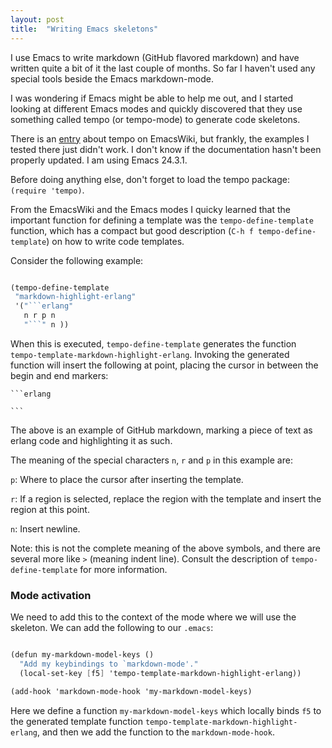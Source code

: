 ```yaml
---
layout: post
title:  "Writing Emacs skeletons"
---
```


I use Emacs to write markdown (GitHub flavored markdown) and have
written quite a bit of it the last couple of months. So far I haven't
used any special tools beside the Emacs markdown-mode.

I was wondering if Emacs might be able to help me out, and I started
looking at different Emacs modes and quickly discovered that they use
something called tempo (or tempo-mode) to generate code skeletons.

There is an [entry](http://www.emacswiki.org/emacs/TempoMode) about
tempo on EmacsWiki, but frankly, the examples I tested there just
didn't work. I don't know if the documentation hasn't been properly
updated. I am using Emacs 24.3.1.

Before doing anything else, don't forget to load the tempo package:
`(require 'tempo)`.

From the EmacsWiki and the Emacs modes I quicky learned that the
important function for defining a template was the
`tempo-define-template` function, which has a compact but good
description (`C-h f tempo-define-template`) on how to write code
templates.

Consider the following example:

```scheme

(tempo-define-template
 "markdown-highlight-erlang"
 '("```erlang"
   n r p n
   "```" n ))

```

When this is executed, `tempo-define-template` generates the function
`tempo-template-markdown-highlight-erlang`. Invoking the generated
function will insert the following at point, placing the cursor in
between the begin and end markers:

    ```erlang

    ```

The above is an example of GitHub markdown, marking a piece of text as
erlang code and highlighting it as such.

The meaning of the special characters `n`, `r` and `p` in this example are:

`p`: Where to place the cursor after inserting the template.

`r`: If a region is selected, replace the region with the template and
insert the region at this point.

`n`: Insert newline.

Note: this is not the complete meaning of the above symbols, and there
are several more like `>` (meaning indent line). Consult the
description of `tempo-define-template` for more information.

### Mode activation ###

We need to add this to the context of the mode where we will use the
skeleton. We can add the following to our `.emacs`:

```scheme

(defun my-markdown-model-keys ()
  "Add my keybindings to `markdown-mode'."
  (local-set-key [f5] 'tempo-template-markdown-highlight-erlang))

(add-hook 'markdown-mode-hook 'my-markdown-model-keys)

```

Here we define a function `my-markdown-model-keys` which locally binds
`f5` to the generated template function
`tempo-template-markdown-highlight-erlang`, and then we add the
function to the `markdown-mode-hook`.
